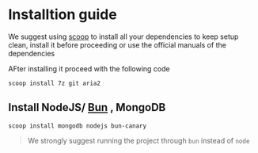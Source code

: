 # Installtion guide

We suggest using [scoop](scoop.sh) to install all your dependencies to keep setup clean, install it before proceeding or use the official manuals of the dependencies

AFter installing it proceed with the following code

```pwsh
scoop install 7z git aria2
```

## Install NodeJS/ [Bun](https://bun.sh) , MongoDB

```pwsh
scoop install mongodb nodejs bun-canary
```

> We strongly suggest running the project through `bun` instead of `node`

